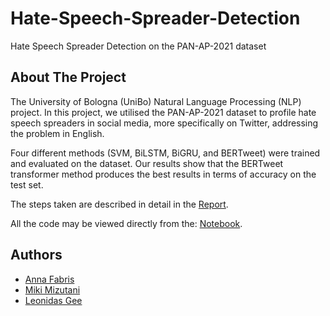 # Hate-Speech-Spreader-Detection
Hate Speech Spreader Detection on the PAN-AP-2021 dataset

## About The Project
The University of Bologna (UniBo) Natural Language Processing (NLP) project. 
In this project, we utilised the PAN-AP-2021 dataset to profile hate speech spreaders in social media, more specifically on Twitter, addressing the problem in English. 

Four  different  methods  (SVM,  BiLSTM, BiGRU,  and  BERTweet)  were  trained  and  evaluated  on  the  dataset.   Our  results  show  that  the BERTweet transformer method produces the best results in terms of accuracy on the test set.  

The steps taken are described in detail in the [Report](https://github.com/annafabris/Hate-Speech-Spreader-Detection/blob/main/NLP_Project.pdf).

All the code may be viewed directly from the: [Notebook](https://github.com/annafabris/Hate-Speech-Spreader-Detection/blob/main/main.ipynb?flush_cache=false).

## Authors
- [Anna Fabris](https://github.com/annafabris)
- [Miki Mizutani](https://github.com/mikimizutani)
- [Leonidas Gee](https://github.com/LeonidasY)
